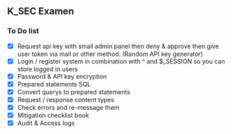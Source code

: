 ## K_SEC Examen

### To Do list

- [x] Request api key with small admin panel then deny & approve then give user token via mail or other method. (Random API key generator)
- [x] Login / register system in combination with ^ and $\_SESSION so you can store logged in users
- [x] Password & API key encryption
- [x] Prepared statements SQL
- [x] Convert querys to prepared statements
- [x] Request / response content types
- [x] Check errors and re-message them
- [x] Mitigation checklist book
- [x] Audit & Access logs
